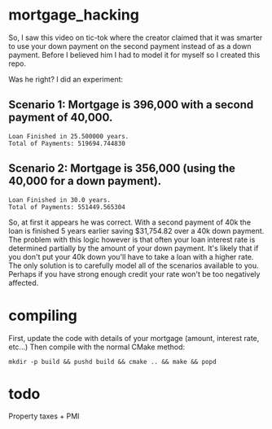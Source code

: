 # mortgage_hacking
So, I saw this video on tic-tok where the creator claimed that it was smarter to use your down payment on the second payment instead of as a down payment. Before I believed him I had to model it for myself so I created this repo.

Was he right? I did an experiment:

## Scenario 1: Mortgage is 396,000 with a second payment of 40,000.

    Loan Finished in 25.500000 years.
    Total of Payments: 519694.744830

## Scenario 2: Mortgage is 356,000 (using the 40,000 for a down payment).

    Loan Finished in 30.0 years.
    Total of Payments: 551449.565304

So, at first it appears he was correct. With a second payment of 40k the loan is finished 5 years earlier saving $31,754.82 over a 40k down payment. The problem with this logic however is that often your loan interest rate is determined partially by the amount of your down payment. It's likely that if you don't put your 40k down you'll have to take a loan with a higher rate. The only solution is to carefully model all of the scenarios available to you. Perhaps if you have strong enough credit your rate won't be too negatively affected.

# compiling
First, update the code with details of your mortgage (amount, interest rate, etc...) Then compile with the normal CMake method:

    mkdir -p build && pushd build && cmake .. && make && popd

# todo
Property taxes + PMI
